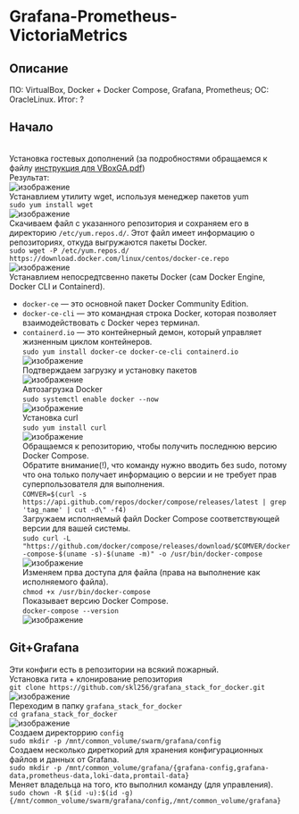 # Grafana-Prometheus-VictoriaMetrics
## Описание
ПО: VirtualBox, Docker + Docker Compose, Grafana, Prometheus; ОС: OracleLinux.
Итог: ?
## Начало
<br>Установка гостевых дополнений
(за подробностями обращаемся к файлу [инструкция для VBoxGA.pdf](https://github.com/user-attachments/files/17509721/VBoxGA.pdf))
<br>Результат:
<br>![изображение](https://github.com/user-attachments/assets/9d431a2a-5a04-4539-998c-8c8ddb3276fd)
<br>Устанавлием утилиту wget, используя менеджер пакетов yum
<br>`sudo yum install wget`
<br>![изображение](https://github.com/user-attachments/assets/7918e885-0e49-4201-bc81-db2ac0dcd19f)
<br>Скачиваем файл с указанного репозитория и сохраняем его в директорию `/etc/yum.repos.d/`. Этот файл имеет информацию о репозиториях, откуда выгружаются пакеты Docker.
<br>`sudo wget -P /etc/yum.repos.d/ https://download.docker.com/linux/centos/docker-ce.repo`
<br>![изображение](https://github.com/user-attachments/assets/2478c223-bd0a-410f-97bb-b3456d23ce58)
<br>Устанавлием непосредтсвенно пакеты Docker (сам Docker Engine, Docker CLI и Containerd).
- `docker-ce` — это основной пакет Docker Community Edition.
- `docker-ce-cli` — это командная строка Docker, которая позволяет взаимодействовать с Docker через терминал.
- `containerd.io` — это контейнерный демон, который управляет жизненным циклом контейнеров.
<br>`sudo yum install docker-ce docker-ce-cli containerd.io`
<br>![изображение](https://github.com/user-attachments/assets/6b0c24a5-4061-4e0e-ad77-49bd4cc1ab08)
<br>Подтверждаем загрузку и установку пакетов
<br>![изображение](https://github.com/user-attachments/assets/4683d0e9-c1a2-41f5-a72c-d079f16884e3)
<br>Автозагрузка Docker
<br>`sudo systemctl enable docker --now`
<br>![изображение](https://github.com/user-attachments/assets/a4dac1b1-708d-4106-b8e6-c221d39aba70)
<br>Установка curl
<br>`sudo yum install curl`
<br>![изображение](https://github.com/user-attachments/assets/96d9f341-9709-4b39-be32-5ab429260d68)
<br>Обращаемся к репозиторию, чтобы получить последнюю версию Docker Compose.
<br>Обратите внимание(!), что команду нужно вводить без sudo, потому что она только получает информацию о версии и не требует прав суперпользователя для выполнения.
<br>`COMVER=$(curl -s https://api.github.com/repos/docker/compose/releases/latest | grep 'tag_name' | cut -d\" -f4)`
<br>Загружаем исполняемый файл Docker Compose соответствующей версии для вашей системы.
<br>`sudo curl -L "https://github.com/docker/compose/releases/download/$COMVER/docker-compose-$(uname -s)-$(uname -m)" -o /usr/bin/docker-compose`
<br>![изображение](https://github.com/user-attachments/assets/a53258dd-9434-4970-9e6c-71b3668ae02c)
<br>Изменяем прва доступа для файла (права на выполнение как исполняемого файла).
<br>`chmod +x /usr/bin/docker-compose`
<br>Показывает версию Docker Compose.
<br>`docker-compose --version`
<br>![изображение](https://github.com/user-attachments/assets/78c2e664-d287-4a3a-b1fe-36dccc83ecab)
## Git+Grafana
Эти конфиги есть в репозитории на всякий пожарный.
<br>Установка гита + клонирование репозитория
<br>`git clone https://github.com/skl256/grafana_stack_for_docker.git`
<br>![изображение](https://github.com/user-attachments/assets/5e0b4c97-ac01-4bdf-b299-58230e8716fe)
<br>Переходим в папку `grafana_stack_for_docker`
<br>`cd grafana_stack_for_docker`
<br>![изображение](https://github.com/user-attachments/assets/f119876b-fbe9-4848-b6d7-c9e00028aafc)
<br>Создаем директоррию `config`
<br>`sudo mkdir -p /mnt/common_volume/swarm/grafana/config`
<br>Создаем несколько диреткорий для хранения конфигурационных файлов и данных от Grafana.
<br>`sudo mkdir -p /mnt/common_volume/grafana/{grafana-config,grafana-data,prometheus-data,loki-data,promtail-data}`
<br>Меняет владельца на того, кто выполнил команду (для управления).
<br>`sudo chown -R $(id -u):$(id -g) {/mnt/common_volume/swarm/grafana/config,/mnt/common_volume/grafana}`
<br>
<br>
<br>
<br>
<br>
<br>
<br>
<br>
<br>

